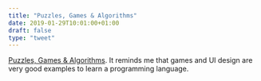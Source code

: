 ```yaml
---
title: "Puzzles, Games & Algorithms"
date: 2019-01-29T10:01:00+01:00
draft: false
type: "tweet"
---
```


[Puzzles, Games & Algorithms](http://www.cs.uvm.edu/~rsnapp/teaching/cs32/index.html). It reminds me that games and UI design are very
good examples to learn a programming language.
